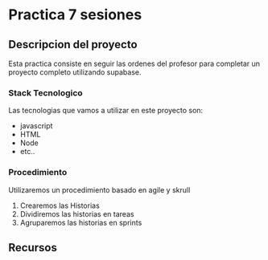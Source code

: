 # Practica 7 sesiones
## Descripcion del proyecto
Esta practica consiste en seguir las ordenes del profesor para completar un proyecto completo utilizando supabase.

### Stack Tecnologico

Las tecnologias que vamos a utilizar en este proyecto son:

- javascript
- HTML
- Node
- etc..

### Procedimiento

Utilizaremos un procedimiento basado en agile y skrull

1. Crearemos las Historias
2. Dividiremos las historias en tareas
3. Agruparemos las historias en sprints 


## Recursos
